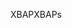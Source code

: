 <span data-ttu-id="6618a-101">XBAP</span><span class="sxs-lookup"><span data-stu-id="6618a-101">XBAPs</span></span>